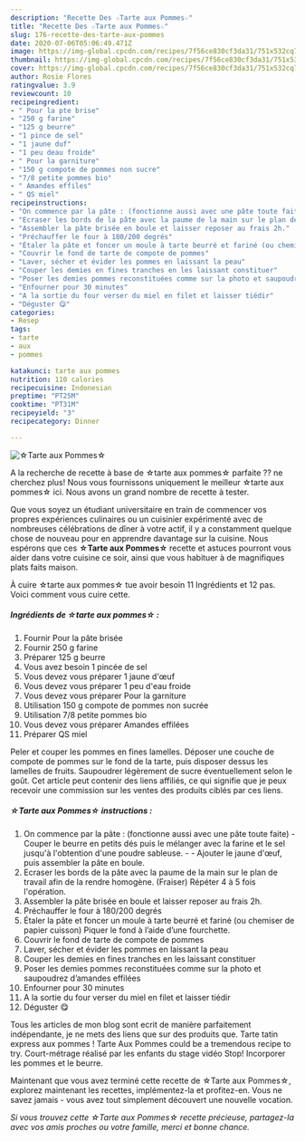 ```yaml
---
description: "Recette Des ☆Tarte aux Pommes☆"
title: "Recette Des ☆Tarte aux Pommes☆"
slug: 176-recette-des-tarte-aux-pommes
date: 2020-07-06T05:06:49.471Z
image: https://img-global.cpcdn.com/recipes/7f56ce830cf3da31/751x532cq70/☆tarte-aux-pommes☆-photo-principale-de-la-recette.jpg
thumbnail: https://img-global.cpcdn.com/recipes/7f56ce830cf3da31/751x532cq70/☆tarte-aux-pommes☆-photo-principale-de-la-recette.jpg
cover: https://img-global.cpcdn.com/recipes/7f56ce830cf3da31/751x532cq70/☆tarte-aux-pommes☆-photo-principale-de-la-recette.jpg
author: Rosie Flores
ratingvalue: 3.9
reviewcount: 10
recipeingredient:
- " Pour la pte brise"
- "250 g farine"
- "125 g beurre"
- "1 pince de sel"
- "1 jaune duf"
- "1 peu deau froide"
- " Pour la garniture"
- "150 g compote de pommes non sucre"
- "7/8 petite pommes bio"
- " Amandes effiles"
- " QS miel"
recipeinstructions:
- "On commence par la pâte : (fonctionne aussi avec une pâte toute faite) Couper le beurre en petits dés puis le mélanger avec la farine et le sel jusqu&#39;à l&#39;obtention d&#39;une poudre sableuse.  Ajouter le jaune d&#39;œuf, puis assembler la pâte en boule."
- "Ecraser les bords de la pâte avec la paume de la main sur le plan de travail afin de la rendre homogène. (Fraiser) Répéter 4 à 5 fois l&#39;opération."
- "Assembler la pâte brisée en boule et laisser reposer au frais 2h."
- "Préchauffer le four à 180/200 degrés"
- "Étaler la pâte et foncer un moule à tarte beurré et fariné (ou chemiser de papier cuisson) Piquer le fond à l’aide d’une fourchette."
- "Couvrir le fond de tarte de compote de pommes"
- "Laver, sécher et évider les pommes en laissant la peau"
- "Couper les demies en fines tranches en les laissant constituer"
- "Poser les demies pommes reconstituées comme sur la photo et saupoudrez d’amandes effilées"
- "Enfourner pour 30 minutes"
- "A la sortie du four verser du miel en filet et laisser tiédir"
- "Déguster 😋"
categories:
- Resep
tags:
- tarte
- aux
- pommes

katakunci: tarte aux pommes 
nutrition: 110 calories
recipecuisine: Indonesian
preptime: "PT25M"
cooktime: "PT31M"
recipeyield: "3"
recipecategory: Dinner

---
```



![☆Tarte aux Pommes☆](https://img-global.cpcdn.com/recipes/7f56ce830cf3da31/751x532cq70/☆tarte-aux-pommes☆-photo-principale-de-la-recette.jpg)

A la recherche de recette à base de ☆tarte aux pommes☆ parfaite ?? ne cherchez plus! Nous vous fournissons uniquement le meilleur ☆tarte aux pommes☆ ici. Nous avons un grand nombre de recette à tester.

Que vous soyez un étudiant universitaire en train de commencer vos propres expériences culinaires ou un cuisinier expérimenté avec de nombreuses célébrations de dîner à votre actif, il y a constamment quelque chose de nouveau pour en apprendre davantage sur la cuisine. Nous espérons que ces <strong> ☆Tarte aux Pommes☆ </strong> recette et astuces pourront vous aider dans votre cuisine ce soir, ainsi que vous habituer à de magnifiques plats faits maison.

<!--inarticleads1-->

À cuire ☆tarte aux pommes☆ tue avoir besoin 11 Ingrédients et 12 pas. Voici comment vous cuire cette.

##### Ingrédients de ☆tarte aux pommes☆ :

1. Fournir  Pour la pâte brisée
1. Fournir 250 g farine
1. Préparer 125 g beurre
1. Vous avez besoin 1 pincée de sel
1. Vous devez vous préparer 1 jaune d&#39;œuf
1. Vous devez vous préparer 1 peu d&#39;eau froide
1. Vous devez vous préparer  Pour la garniture
1. Utilisation 150 g compote de pommes non sucrée
1. Utilisation 7/8 petite pommes bio
1. Vous devez vous préparer  Amandes effilées
1. Préparer  QS miel


Peler et couper les pommes en fines lamelles. Déposer une couche de compote de pommes sur le fond de la tarte, puis disposer dessus les lamelles de fruits. Saupoudrer légèrement de sucre éventuellement selon le goût. Cet article peut contenir des liens affiliés, ce qui signifie que je peux recevoir une commission sur les ventes des produits ciblés par ces liens. 

<!--inarticleads2-->

##### ☆Tarte aux Pommes☆ instructions :

1. On commence par la pâte : (fonctionne aussi avec une pâte toute faite) - Couper le beurre en petits dés puis le mélanger avec la farine et le sel jusqu&#39;à l&#39;obtention d&#39;une poudre sableuse. -  - Ajouter le jaune d&#39;œuf, puis assembler la pâte en boule.
1. Ecraser les bords de la pâte avec la paume de la main sur le plan de travail afin de la rendre homogène. (Fraiser) Répéter 4 à 5 fois l&#39;opération.
1. Assembler la pâte brisée en boule et laisser reposer au frais 2h.
1. Préchauffer le four à 180/200 degrés
1. Étaler la pâte et foncer un moule à tarte beurré et fariné (ou chemiser de papier cuisson) Piquer le fond à l’aide d’une fourchette.
1. Couvrir le fond de tarte de compote de pommes
1. Laver, sécher et évider les pommes en laissant la peau
1. Couper les demies en fines tranches en les laissant constituer
1. Poser les demies pommes reconstituées comme sur la photo et saupoudrez d’amandes effilées
1. Enfourner pour 30 minutes
1. A la sortie du four verser du miel en filet et laisser tiédir
1. Déguster 😋


Tous les articles de mon blog sont ecrit de manière parfaitement indépendante, je ne mets des liens que sur des produits que. Tarte tatin express aux pommes ! Tarte Aux Pommes could be a tremendous recipe to try. Court-métrage réalisé par les enfants du stage vidéo Stop! Incorporer les pommes et le beurre. 

<!--inarticleads1-->

<p>
Maintenant que vous avez terminé cette recette de ☆Tarte aux Pommes☆, explorez maintenant les recettes, implémentez-la et profitez-en. Vous ne savez jamais - vous avez tout simplement découvert une nouvelle vocation.
</p>

<p>
<i>Si vous trouvez cette ☆Tarte aux Pommes☆ recette précieuse, partagez-la avec vos amis proches ou votre famille, merci et bonne chance.</i>
</p>
